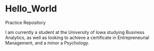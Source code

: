 # Hello_World
Practice Repository

I am currently a student at the University of Iowa studying Business Analytics, as well as looking to achieve a certificate in Entrepreneurial Management, and a minor a Psychology. 
